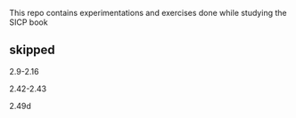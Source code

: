 This repo contains experimentations and exercises done while studying the SICP book

## skipped
2.9-2.16

2.42-2.43

2.49d
